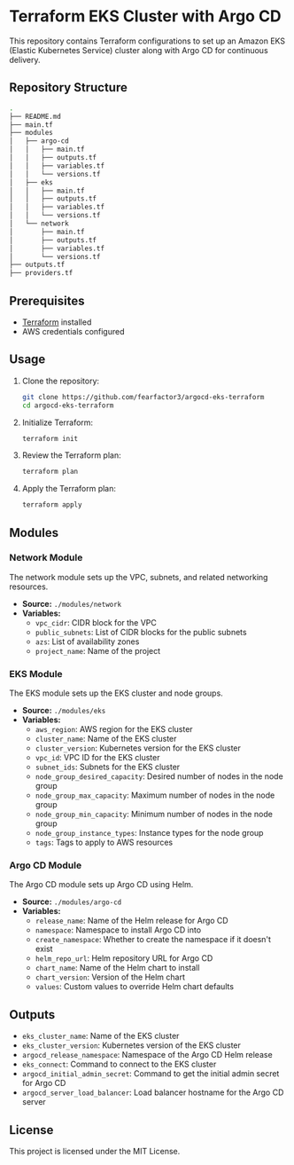 # Terraform EKS Cluster with Argo CD

This repository contains Terraform configurations to set up an Amazon EKS (Elastic Kubernetes Service) cluster along with Argo CD for continuous delivery.

## Repository Structure

```bash
.
├── README.md
├── main.tf
├── modules
│   ├── argo-cd
│   │   ├── main.tf
│   │   ├── outputs.tf
│   │   ├── variables.tf
│   │   └── versions.tf
│   ├── eks
│   │   ├── main.tf
│   │   ├── outputs.tf
│   │   ├── variables.tf
│   │   └── versions.tf
│   └── network
│       ├── main.tf
│       ├── outputs.tf
│       ├── variables.tf
│       └── versions.tf
├── outputs.tf
├── providers.tf
```

## Prerequisites

- [Terraform](https://www.terraform.io/downloads.html) installed
- AWS credentials configured

## Usage

1. Clone the repository:

    ```sh
    git clone https://github.com/fearfactor3/argocd-eks-terraform
    cd argocd-eks-terraform
    ```

2. Initialize Terraform:

    ```sh
    terraform init
    ```

3. Review the Terraform plan:

    ```sh
    terraform plan
    ```

4. Apply the Terraform plan:

    ```sh
    terraform apply
    ```

## Modules

### Network Module

The network module sets up the VPC, subnets, and related networking resources.

- **Source:** `./modules/network`
- **Variables:**
  - `vpc_cidr`: CIDR block for the VPC
  - `public_subnets`: List of CIDR blocks for the public subnets
  - `azs`: List of availability zones
  - `project_name`: Name of the project

### EKS Module

The EKS module sets up the EKS cluster and node groups.

- **Source:** `./modules/eks`
- **Variables:**
  - `aws_region`: AWS region for the EKS cluster
  - `cluster_name`: Name of the EKS cluster
  - `cluster_version`: Kubernetes version for the EKS cluster
  - `vpc_id`: VPC ID for the EKS cluster
  - `subnet_ids`: Subnets for the EKS cluster
  - `node_group_desired_capacity`: Desired number of nodes in the node group
  - `node_group_max_capacity`: Maximum number of nodes in the node group
  - `node_group_min_capacity`: Minimum number of nodes in the node group
  - `node_group_instance_types`: Instance types for the node group
  - `tags`: Tags to apply to AWS resources

### Argo CD Module

The Argo CD module sets up Argo CD using Helm.

- **Source:** `./modules/argo-cd`
- **Variables:**
  - `release_name`: Name of the Helm release for Argo CD
  - `namespace`: Namespace to install Argo CD into
  - `create_namespace`: Whether to create the namespace if it doesn't exist
  - `helm_repo_url`: Helm repository URL for Argo CD
  - `chart_name`: Name of the Helm chart to install
  - `chart_version`: Version of the Helm chart
  - `values`: Custom values to override Helm chart defaults

## Outputs

- `eks_cluster_name`: Name of the EKS cluster
- `eks_cluster_version`: Kubernetes version of the EKS cluster
- `argocd_release_namespace`: Namespace of the Argo CD Helm release
- `eks_connect`: Command to connect to the EKS cluster
- `argocd_initial_admin_secret`: Command to get the initial admin secret for Argo CD
- `argocd_server_load_balancer`: Load balancer hostname for the Argo CD server

## License

This project is licensed under the MIT License.